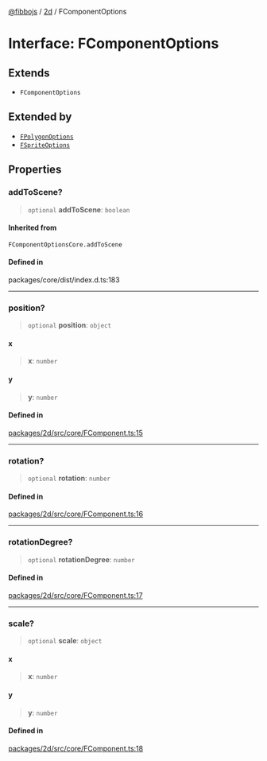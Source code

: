 [@fibbojs](/api/index) / [2d](/api/2d) / FComponentOptions

# Interface: FComponentOptions

## Extends

- `FComponentOptions`

## Extended by

- [`FPolygonOptions`](FPolygonOptions.md)
- [`FSpriteOptions`](FSpriteOptions.md)

## Properties

### addToScene?

> `optional` **addToScene**: `boolean`

#### Inherited from

`FComponentOptionsCore.addToScene`

#### Defined in

packages/core/dist/index.d.ts:183

***

### position?

> `optional` **position**: `object`

#### x

> **x**: `number`

#### y

> **y**: `number`

#### Defined in

[packages/2d/src/core/FComponent.ts:15](https://github.com/fibbojs/fibbo/blob/ca0e011a21c87d9c4978217c9b9041de6ed31595/packages/2d/src/core/FComponent.ts#L15)

***

### rotation?

> `optional` **rotation**: `number`

#### Defined in

[packages/2d/src/core/FComponent.ts:16](https://github.com/fibbojs/fibbo/blob/ca0e011a21c87d9c4978217c9b9041de6ed31595/packages/2d/src/core/FComponent.ts#L16)

***

### rotationDegree?

> `optional` **rotationDegree**: `number`

#### Defined in

[packages/2d/src/core/FComponent.ts:17](https://github.com/fibbojs/fibbo/blob/ca0e011a21c87d9c4978217c9b9041de6ed31595/packages/2d/src/core/FComponent.ts#L17)

***

### scale?

> `optional` **scale**: `object`

#### x

> **x**: `number`

#### y

> **y**: `number`

#### Defined in

[packages/2d/src/core/FComponent.ts:18](https://github.com/fibbojs/fibbo/blob/ca0e011a21c87d9c4978217c9b9041de6ed31595/packages/2d/src/core/FComponent.ts#L18)
